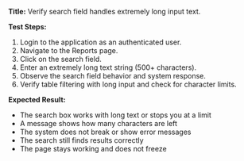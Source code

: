 **Title:** Verify search field handles extremely long input text.

**Test Steps:**
1. Login to the application as an authenticated user.
2. Navigate to the Reports page.
3. Click on the search field.
4. Enter an extremely long text string (500+ characters).
5. Observe the search field behavior and system response.
6. Verify table filtering with long input and check for character limits.

**Expected Result:**
- The search box works with long text or stops you at a limit
- A message shows how many characters are left
- The system does not break or show error messages
- The search still finds results correctly
- The page stays working and does not freeze